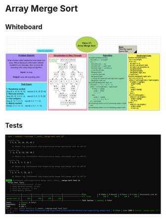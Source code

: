 # Array Merge Sort

## Whiteboard
![img](./assets/mergeSortWB.PNG)

## Tests
![img](./assets/testsMerge.PNG)

